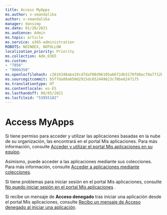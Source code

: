 ```yaml
---
title: Access MyApps
ms.author: v-smandalika
author: v-smandalika
manager: dansimp
ms.date: 01/20/2021
ms.audience: Admin
ms.topic: article
ms.service: o365-administration
ROBOTS: NOINDEX, NOFOLLOW
localization_priority: Priority
ms.collection: Adm_O365
ms.custom:
- "7856"
- "9004350"
ms.openlocfilehash: c2619348aba19cd7daf08d96105a66f2db3170f88ecf8a7712bdfab7d457887d
ms.sourcegitcommit: b5f7da89a650d2915dc652449623c78be6247175
ms.translationtype: HT
ms.contentlocale: es-ES
ms.lasthandoff: 08/05/2021
ms.locfileid: "53955182"
---
```

# <a name="access-myapps"></a>Access MyApps

Si tiene permiso para acceder y utilizar las aplicaciones basadas en la nube de su organización, las encontrará en el portal Mis aplicaciones. Para más información, consulte [Acceder y utilizar el portal Mis aplicaciones en su equipo](https://docs.microsoft.com/azure/active-directory/user-help/my-apps-portal-end-user-access#access-and-use-the-my-apps-portal-on-your-computer).

Asimismo, puede acceder a las aplicaciones mediante sus colecciones. Para más información, consulte [Acceder a aplicaciones mediante colecciones](https://docs.microsoft.com/azure/active-directory/user-help/my-applications-portal-workspaces#access-apps-using-collections).

Si tiene problemas para iniciar sesión en el portal Mis aplicaciones, consulte [No puedo iniciar sesión en el portal Mis aplicaciones](https://docs.microsoft.com/azure/active-directory/user-help/my-apps-portal-end-user-troubleshoot#i-cant-sign-in-to-the-my-apps-portal) .

Si recibe un mensaje de **Acceso denegado** tras iniciar una aplicación desde el portal Mis aplicaciones, consulte [Recibo un mensaje de Acceso denegado al iniciar una aplicación](https://docs.microsoft.com/azure/active-directory/user-help/my-apps-portal-end-user-troubleshoot#im-getting-an-access-denied-message-when-i-start-an-app).

